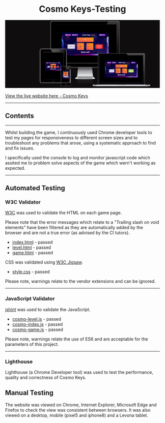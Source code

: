 <h1 align="center">Cosmo Keys-Testing</h1>

![Cosmo Keys game play on different screens](testing/images/game-play-screens.PNG)

[View the live website here - Cosmo Keys](https://kosamad.github.io/Cosmo-Keys/)

---

<h2>Contents</h2>

---

Whilst building the game, I continuously used Chrome developer tools to test my pages for responsiveness to different screen sizes and to troubleshoot any problems that arose, using a systematic approach to find and fix issues.

I specifically used the console to log and monitor javascript code which assited me to problem solve aspects of the game which wern't working as expected. 

---

## Automated Testing

### W3C Validator

[W3C](https://validator.w3.org/) was used to validate the HTML on each game page. 

Please note that the error messages which relate to a "Trailing slash on void elements" have been filtered as they are automatically added by the browser and are not a true error (as advised by the CI tutors).

- [index.html](testing/images/index.html-validated.PNG) - passed
- [level.html](testing/images/level.html-validated.PNG) - passed
- [game.html](testing/images/game.html-validated.PNG) - passed

CSS was validated using [W3C Jigsaw](https://jigsaw.w3.org/css-validator/validator).

- [style.css](testing/images/css-validated.PNG) - passed 

Please note, warnings relate to the vendor extensions and can be ignored.

---

### JavaScript Validator

[jshint](https://jshint.com/) was used to validate the JavaScript.

- [cosmo-level.js](testing/images/level-js-valid.PNG) - passed
- [cosmo-index.js](testing/images/index-js-valid.PNG) - passed
- [cosmo-game.js](testing/images/game-js-valid.PNG) - passed

Please note, warnings relate the use of ES6 and are acceptable for the parameters of this project. 

---

### Lighthouse

Lighthouse (a Chrome Developer tool) was used to test the performance, quality and correctness of Cosmo Keys.


## Manual Testing

The website was viewed on Chrome, Internet Explorer, Microsoft Edge and Firefox to check the view was consistent between browsers. It was also viewed on a desktop, mobile (pixel5 and iphone8) and a Levona tablet.